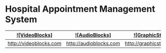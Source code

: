 # Hospital Appointment Management System

| [![VideoBlocks]](http://videoblocks.com)  | [![AudioBlocks]](http://audioblocks.com) | [![GraphicStock]](http://graphicstock.com) |
|:---:|:---:|:---:|
| http://videoblocks.com | http://audioblocks.com | http://graphicstock.com |
